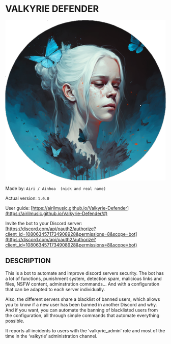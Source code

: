 # VALKYRIE DEFENDER

![](miniatura.png)

Made by: `Airi / Ainhoa  (nick and real name)`

Actual version: `1.0.0`

User guide: [https://airilmusic.github.io/Valkyrie-Defender](https://airilmusic.github.io/Valkyrie-Defender/#)

Invite the bot to your Discord server: [https://discord.com/api/oauth2/authorize?client_id=1080634571734908928&permissions=8&scope=bot](https://discord.com/api/oauth2/authorize?client_id=1080634571734908928&permissions=8&scope=bot)

## DESCRIPTION

This is a bot to automate and improve discord servers security. The bot has a lot of functions, punishment system, detection spam, malicious links and files, NSFW content, adminstration commands… And with a configuration that can be adapted to each server individually.

Also, the different servers share a blacklist of banned users, which allows you to know if a new user has been banned in another Discord and why. And if you want, you can automate the banning of blacklisted users from the configuration, all through simple commands that automate everything possible.

It reports all incidents to users with the ‘valkyrie_admin’ role and most of the time in the ‘valkyrie’ administration channel.

